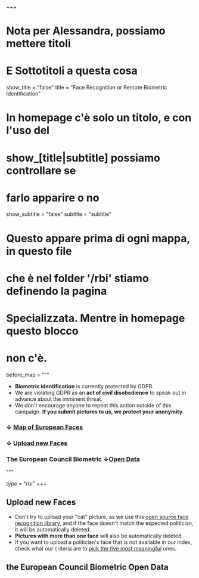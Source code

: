 +++

# Nota per Alessandra, possiamo mettere titoli
# E Sottotitoli a questa cosa
show_title = "false"
title = "Face Recognition or Remote Biometric Identification"

# In homepage c'è solo un titolo, e con l'uso del
# show_[title|subtitle] possiamo controllare se
# farlo apparire o no
show_subtitle = "false"
subtitle = "subtitle"

# Questo appare prima di ogni mappa, in questo file
# che è nel folder '/rbi' stiamo definendo la pagina
# Specializzata. Mentre in homepage questo blocco
# non c'è.
before_map = """
* **Biometric identification** is currently protected by GDPR.
* We are violating GDPR as an **act of civil disobedience** to speak out in advance about the imminent threat.
* We don't encourage anyone to repeat this action outside of this campaign. **If you submit pictures to us, we protect your anonymity**.

### ↓ [Map of European Faces](/rbi#euromap)
### ↓ [Upload new Faces](/rbi#nocoform)
### The European Council Biometric ↓[Open Data](/rbi#opendata)
"""

type = "rbi"
+++


<section id="nocoform">

## Upload new Faces

* Don't try to upload your "cat" picture, as we use this [open source face recognition library](https://github.com/ageitgey/face_recognition), and if the face doesn't match the expected politician, it will be automatically deleted.
* **Pictures with more than one face** will also be automatically deleted.
* If you want to upload a politician's face that is not available in our index, check what our criteria are to [pick the five most meaningful](/blog/five-meaningful-figures/) ones.

</section>

<section id="opendata">

## the European Council Biometric Open Data

</section>
